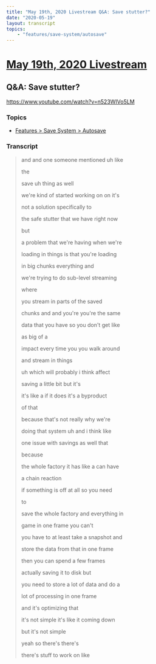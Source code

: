 ```yaml
---
title: "May 19th, 2020 Livestream Q&A: Save stutter?"
date: "2020-05-19"
layout: transcript
topics:
    - "features/save-system/autosave"
---
```

# [May 19th, 2020 Livestream](../2020-05-19.md)
## Q&A: Save stutter?
https://www.youtube.com/watch?v=n523WIVo5LM

### Topics
* [Features > Save System > Autosave](../topics/features/save-system/autosave.md)

### Transcript

> and and one someone mentioned uh like
>
> the
>
> save uh thing as well
>
> we're kind of started working on on it's
>
> not a solution specifically to
>
> the safe stutter that we have right now
>
> but
>
> a problem that we're having when we're
>
> loading in things is that you're loading
>
> in big chunks everything and
>
> we're trying to do sub-level streaming
>
> where
>
> you stream in parts of the saved
>
> chunks and and you're you're the same
>
> data that you have so you don't get like
>
> as big of a
>
> impact every time you you walk around
>
> and stream in things
>
> uh which will probably i think affect
>
> saving a little bit but it's
>
> it's like a if it does it's a byproduct
>
> of that
>
> because that's not really why we're
>
> doing that system uh and i think like
>
> one issue with savings as well that
>
> because
>
> the whole factory it has like a can have
>
> a chain reaction
>
> if something is off at all so you need
>
> to
>
> save the whole factory and everything in
>
> game in one frame you can't
>
> you have to at least take a snapshot and
>
> store the data from that in one frame
>
> then you can spend a few frames
>
> actually saving it to disk but
>
> you need to store a lot of data and do a
>
> lot of processing in one frame
>
> and it's optimizing that
>
> it's not simple it's like it coming down
>
> but it's not simple
>
> yeah so there's there's
>
> there's stuff to work on like
>
